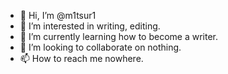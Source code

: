 - 👋 Hi, I’m @m1tsur1
- 👀 I’m interested in writing, editing.
- 🌱 I’m currently learning how to become a writer.
- 💞️ I’m looking to collaborate on nothing.
- 📫 How to reach me nowhere.

<!---
m1tsur1/m1tsur1 is a ✨ special ✨ repository because its `README.md` (this file) appears on your GitHub profile.
You can click the Preview link to take a look at your changes.
--->
